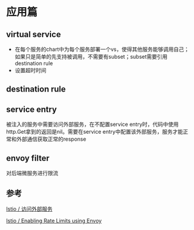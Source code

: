 # 应用篇

## virtual service

- 在每个服务的chart中为每个服务部署一个vs，使得其他服务能够调用自己；如果只是简单的先支持被调用，不需要有subset；subset需要引用destination rule
- 设置超时时间

## destination rule

## service entry

被注入的服务中需要访问外部服务，在不配置service entry时，代码中使用http.Get拿到的返回是nil。需要在service entry中配置该外部服务，服务才能正常和外部通信获取正常的response

## envoy filter

对后端微服务进行限流

## 参考

[Istio / 访问外部服务](https://istio.io/latest/zh/docs/tasks/traffic-management/egress/egress-control/)

[Istio / Enabling Rate Limits using Envoy](https://istio.io/latest/docs/tasks/policy-enforcement/rate-limit/)

